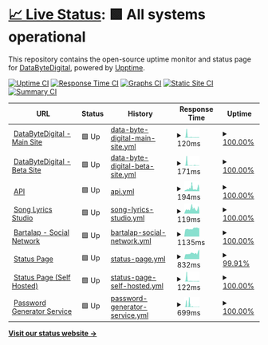 # [📈 Live Status](https://status1.databytedigital.com): <!--live status--> **🟩 All systems operational**

This repository contains the open-source uptime monitor and status page for [DataByteDigital](https://databytedigital.com), powered by [Upptime](https://github.com/upptime/upptime).

[![Uptime CI](https://github.com/DataByteDigital/status.databytedigital.com/workflows/Uptime%20CI/badge.svg)](https://github.com/DataByteDigital/status.databytedigital.com/actions?query=workflow%3A%22Uptime+CI%22)
[![Response Time CI](https://github.com/DataByteDigital/status.databytedigital.com/workflows/Response%20Time%20CI/badge.svg)](https://github.com/DataByteDigital/status.databytedigital.com/actions?query=workflow%3A%22Response+Time+CI%22)
[![Graphs CI](https://github.com/DataByteDigital/status.databytedigital.com/workflows/Graphs%20CI/badge.svg)](https://github.com/DataByteDigital/status.databytedigital.com/actions?query=workflow%3A%22Graphs+CI%22)
[![Static Site CI](https://github.com/DataByteDigital/status.databytedigital.com/workflows/Static%20Site%20CI/badge.svg)](https://github.com/DataByteDigital/status.databytedigital.com/actions?query=workflow%3A%22Static+Site+CI%22)
[![Summary CI](https://github.com/DataByteDigital/status.databytedigital.com/workflows/Summary%20CI/badge.svg)](https://github.com/DataByteDigital/status.databytedigital.com/actions?query=workflow%3A%22Summary+CI%22)

<!--
With [Upptime](https://upptime.js.org), you can get your own unlimited and free uptime monitor and status page, powered entirely by a GitHub repository. We use [Issues](https://github.com/DataByteDigital/status.databytedigital.com/issues) as incident reports, [Actions](https://github.com/DataByteDigital/status.databytedigital.com/actions) as uptime monitors, and [Pages](https://status1.databytedigital.com) for the status page.
-->
<!--start: status pages-->
<!-- This summary is generated by Upptime (https://github.com/upptime/upptime) -->
<!-- Do not edit this manually, your changes will be overwritten -->
<!-- prettier-ignore -->
| URL | Status | History | Response Time | Uptime |
| --- | ------ | ------- | ------------- | ------ |
| <img alt="" src="https://icons.duckduckgo.com/ip3/databytedigital.com.ico" height="13"> [DataByteDigital - Main Site](https://databytedigital.com) | 🟩 Up | [data-byte-digital-main-site.yml](https://github.com/TeamDatabytedigital/Beta.status.databytedigital.com/commits/HEAD/history/data-byte-digital-main-site.yml) | <details><summary><img alt="Response time graph" src="./graphs/data-byte-digital-main-site/response-time-week.png" height="20"> 120ms</summary><br><a href="https://teststatus.databytedigital.com/history/data-byte-digital-main-site"><img alt="Response time 242" src="https://img.shields.io/endpoint?url=https%3A%2F%2Fraw.githubusercontent.com%2FTeamDatabytedigital%2FBeta.status.databytedigital.com%2FHEAD%2Fapi%2Fdata-byte-digital-main-site%2Fresponse-time.json"></a><br><a href="https://teststatus.databytedigital.com/history/data-byte-digital-main-site"><img alt="24-hour response time 114" src="https://img.shields.io/endpoint?url=https%3A%2F%2Fraw.githubusercontent.com%2FTeamDatabytedigital%2FBeta.status.databytedigital.com%2FHEAD%2Fapi%2Fdata-byte-digital-main-site%2Fresponse-time-day.json"></a><br><a href="https://teststatus.databytedigital.com/history/data-byte-digital-main-site"><img alt="7-day response time 120" src="https://img.shields.io/endpoint?url=https%3A%2F%2Fraw.githubusercontent.com%2FTeamDatabytedigital%2FBeta.status.databytedigital.com%2FHEAD%2Fapi%2Fdata-byte-digital-main-site%2Fresponse-time-week.json"></a><br><a href="https://teststatus.databytedigital.com/history/data-byte-digital-main-site"><img alt="30-day response time 242" src="https://img.shields.io/endpoint?url=https%3A%2F%2Fraw.githubusercontent.com%2FTeamDatabytedigital%2FBeta.status.databytedigital.com%2FHEAD%2Fapi%2Fdata-byte-digital-main-site%2Fresponse-time-month.json"></a><br><a href="https://teststatus.databytedigital.com/history/data-byte-digital-main-site"><img alt="1-year response time 242" src="https://img.shields.io/endpoint?url=https%3A%2F%2Fraw.githubusercontent.com%2FTeamDatabytedigital%2FBeta.status.databytedigital.com%2FHEAD%2Fapi%2Fdata-byte-digital-main-site%2Fresponse-time-year.json"></a></details> | <details><summary><a href="https://teststatus.databytedigital.com/history/data-byte-digital-main-site">100.00%</a></summary><a href="https://teststatus.databytedigital.com/history/data-byte-digital-main-site"><img alt="All-time uptime 100.00%" src="https://img.shields.io/endpoint?url=https%3A%2F%2Fraw.githubusercontent.com%2FTeamDatabytedigital%2FBeta.status.databytedigital.com%2FHEAD%2Fapi%2Fdata-byte-digital-main-site%2Fuptime.json"></a><br><a href="https://teststatus.databytedigital.com/history/data-byte-digital-main-site"><img alt="24-hour uptime 100.00%" src="https://img.shields.io/endpoint?url=https%3A%2F%2Fraw.githubusercontent.com%2FTeamDatabytedigital%2FBeta.status.databytedigital.com%2FHEAD%2Fapi%2Fdata-byte-digital-main-site%2Fuptime-day.json"></a><br><a href="https://teststatus.databytedigital.com/history/data-byte-digital-main-site"><img alt="7-day uptime 100.00%" src="https://img.shields.io/endpoint?url=https%3A%2F%2Fraw.githubusercontent.com%2FTeamDatabytedigital%2FBeta.status.databytedigital.com%2FHEAD%2Fapi%2Fdata-byte-digital-main-site%2Fuptime-week.json"></a><br><a href="https://teststatus.databytedigital.com/history/data-byte-digital-main-site"><img alt="30-day uptime 100.00%" src="https://img.shields.io/endpoint?url=https%3A%2F%2Fraw.githubusercontent.com%2FTeamDatabytedigital%2FBeta.status.databytedigital.com%2FHEAD%2Fapi%2Fdata-byte-digital-main-site%2Fuptime-month.json"></a><br><a href="https://teststatus.databytedigital.com/history/data-byte-digital-main-site"><img alt="1-year uptime 100.00%" src="https://img.shields.io/endpoint?url=https%3A%2F%2Fraw.githubusercontent.com%2FTeamDatabytedigital%2FBeta.status.databytedigital.com%2FHEAD%2Fapi%2Fdata-byte-digital-main-site%2Fuptime-year.json"></a></details>
| <img alt="" src="https://icons.duckduckgo.com/ip3/beta.databytedigital.com.ico" height="13"> [DataByteDigital - Beta Site](https://beta.databytedigital.com) | 🟩 Up | [data-byte-digital-beta-site.yml](https://github.com/TeamDatabytedigital/Beta.status.databytedigital.com/commits/HEAD/history/data-byte-digital-beta-site.yml) | <details><summary><img alt="Response time graph" src="./graphs/data-byte-digital-beta-site/response-time-week.png" height="20"> 171ms</summary><br><a href="https://teststatus.databytedigital.com/history/data-byte-digital-beta-site"><img alt="Response time 567" src="https://img.shields.io/endpoint?url=https%3A%2F%2Fraw.githubusercontent.com%2FTeamDatabytedigital%2FBeta.status.databytedigital.com%2FHEAD%2Fapi%2Fdata-byte-digital-beta-site%2Fresponse-time.json"></a><br><a href="https://teststatus.databytedigital.com/history/data-byte-digital-beta-site"><img alt="24-hour response time 247" src="https://img.shields.io/endpoint?url=https%3A%2F%2Fraw.githubusercontent.com%2FTeamDatabytedigital%2FBeta.status.databytedigital.com%2FHEAD%2Fapi%2Fdata-byte-digital-beta-site%2Fresponse-time-day.json"></a><br><a href="https://teststatus.databytedigital.com/history/data-byte-digital-beta-site"><img alt="7-day response time 171" src="https://img.shields.io/endpoint?url=https%3A%2F%2Fraw.githubusercontent.com%2FTeamDatabytedigital%2FBeta.status.databytedigital.com%2FHEAD%2Fapi%2Fdata-byte-digital-beta-site%2Fresponse-time-week.json"></a><br><a href="https://teststatus.databytedigital.com/history/data-byte-digital-beta-site"><img alt="30-day response time 567" src="https://img.shields.io/endpoint?url=https%3A%2F%2Fraw.githubusercontent.com%2FTeamDatabytedigital%2FBeta.status.databytedigital.com%2FHEAD%2Fapi%2Fdata-byte-digital-beta-site%2Fresponse-time-month.json"></a><br><a href="https://teststatus.databytedigital.com/history/data-byte-digital-beta-site"><img alt="1-year response time 567" src="https://img.shields.io/endpoint?url=https%3A%2F%2Fraw.githubusercontent.com%2FTeamDatabytedigital%2FBeta.status.databytedigital.com%2FHEAD%2Fapi%2Fdata-byte-digital-beta-site%2Fresponse-time-year.json"></a></details> | <details><summary><a href="https://teststatus.databytedigital.com/history/data-byte-digital-beta-site">100.00%</a></summary><a href="https://teststatus.databytedigital.com/history/data-byte-digital-beta-site"><img alt="All-time uptime 100.00%" src="https://img.shields.io/endpoint?url=https%3A%2F%2Fraw.githubusercontent.com%2FTeamDatabytedigital%2FBeta.status.databytedigital.com%2FHEAD%2Fapi%2Fdata-byte-digital-beta-site%2Fuptime.json"></a><br><a href="https://teststatus.databytedigital.com/history/data-byte-digital-beta-site"><img alt="24-hour uptime 100.00%" src="https://img.shields.io/endpoint?url=https%3A%2F%2Fraw.githubusercontent.com%2FTeamDatabytedigital%2FBeta.status.databytedigital.com%2FHEAD%2Fapi%2Fdata-byte-digital-beta-site%2Fuptime-day.json"></a><br><a href="https://teststatus.databytedigital.com/history/data-byte-digital-beta-site"><img alt="7-day uptime 100.00%" src="https://img.shields.io/endpoint?url=https%3A%2F%2Fraw.githubusercontent.com%2FTeamDatabytedigital%2FBeta.status.databytedigital.com%2FHEAD%2Fapi%2Fdata-byte-digital-beta-site%2Fuptime-week.json"></a><br><a href="https://teststatus.databytedigital.com/history/data-byte-digital-beta-site"><img alt="30-day uptime 100.00%" src="https://img.shields.io/endpoint?url=https%3A%2F%2Fraw.githubusercontent.com%2FTeamDatabytedigital%2FBeta.status.databytedigital.com%2FHEAD%2Fapi%2Fdata-byte-digital-beta-site%2Fuptime-month.json"></a><br><a href="https://teststatus.databytedigital.com/history/data-byte-digital-beta-site"><img alt="1-year uptime 100.00%" src="https://img.shields.io/endpoint?url=https%3A%2F%2Fraw.githubusercontent.com%2FTeamDatabytedigital%2FBeta.status.databytedigital.com%2FHEAD%2Fapi%2Fdata-byte-digital-beta-site%2Fuptime-year.json"></a></details>
| <img alt="" src="https://api.databytedigital.com/images/api.png" height="13"> [API](https://api.databytedigital.com) | 🟩 Up | [api.yml](https://github.com/TeamDatabytedigital/Beta.status.databytedigital.com/commits/HEAD/history/api.yml) | <details><summary><img alt="Response time graph" src="./graphs/api/response-time-week.png" height="20"> 194ms</summary><br><a href="https://teststatus.databytedigital.com/history/api"><img alt="Response time 169" src="https://img.shields.io/endpoint?url=https%3A%2F%2Fraw.githubusercontent.com%2FTeamDatabytedigital%2FBeta.status.databytedigital.com%2FHEAD%2Fapi%2Fapi%2Fresponse-time.json"></a><br><a href="https://teststatus.databytedigital.com/history/api"><img alt="24-hour response time 107" src="https://img.shields.io/endpoint?url=https%3A%2F%2Fraw.githubusercontent.com%2FTeamDatabytedigital%2FBeta.status.databytedigital.com%2FHEAD%2Fapi%2Fapi%2Fresponse-time-day.json"></a><br><a href="https://teststatus.databytedigital.com/history/api"><img alt="7-day response time 194" src="https://img.shields.io/endpoint?url=https%3A%2F%2Fraw.githubusercontent.com%2FTeamDatabytedigital%2FBeta.status.databytedigital.com%2FHEAD%2Fapi%2Fapi%2Fresponse-time-week.json"></a><br><a href="https://teststatus.databytedigital.com/history/api"><img alt="30-day response time 169" src="https://img.shields.io/endpoint?url=https%3A%2F%2Fraw.githubusercontent.com%2FTeamDatabytedigital%2FBeta.status.databytedigital.com%2FHEAD%2Fapi%2Fapi%2Fresponse-time-month.json"></a><br><a href="https://teststatus.databytedigital.com/history/api"><img alt="1-year response time 169" src="https://img.shields.io/endpoint?url=https%3A%2F%2Fraw.githubusercontent.com%2FTeamDatabytedigital%2FBeta.status.databytedigital.com%2FHEAD%2Fapi%2Fapi%2Fresponse-time-year.json"></a></details> | <details><summary><a href="https://teststatus.databytedigital.com/history/api">100.00%</a></summary><a href="https://teststatus.databytedigital.com/history/api"><img alt="All-time uptime 100.00%" src="https://img.shields.io/endpoint?url=https%3A%2F%2Fraw.githubusercontent.com%2FTeamDatabytedigital%2FBeta.status.databytedigital.com%2FHEAD%2Fapi%2Fapi%2Fuptime.json"></a><br><a href="https://teststatus.databytedigital.com/history/api"><img alt="24-hour uptime 100.00%" src="https://img.shields.io/endpoint?url=https%3A%2F%2Fraw.githubusercontent.com%2FTeamDatabytedigital%2FBeta.status.databytedigital.com%2FHEAD%2Fapi%2Fapi%2Fuptime-day.json"></a><br><a href="https://teststatus.databytedigital.com/history/api"><img alt="7-day uptime 100.00%" src="https://img.shields.io/endpoint?url=https%3A%2F%2Fraw.githubusercontent.com%2FTeamDatabytedigital%2FBeta.status.databytedigital.com%2FHEAD%2Fapi%2Fapi%2Fuptime-week.json"></a><br><a href="https://teststatus.databytedigital.com/history/api"><img alt="30-day uptime 100.00%" src="https://img.shields.io/endpoint?url=https%3A%2F%2Fraw.githubusercontent.com%2FTeamDatabytedigital%2FBeta.status.databytedigital.com%2FHEAD%2Fapi%2Fapi%2Fuptime-month.json"></a><br><a href="https://teststatus.databytedigital.com/history/api"><img alt="1-year uptime 100.00%" src="https://img.shields.io/endpoint?url=https%3A%2F%2Fraw.githubusercontent.com%2FTeamDatabytedigital%2FBeta.status.databytedigital.com%2FHEAD%2Fapi%2Fapi%2Fuptime-year.json"></a></details>
| <img alt="" src="https://icons.duckduckgo.com/ip3/songlyrics.databytedigital.com.ico" height="13"> [Song Lyrics Studio](https://songlyrics.databytedigital.com/) | 🟩 Up | [song-lyrics-studio.yml](https://github.com/TeamDatabytedigital/Beta.status.databytedigital.com/commits/HEAD/history/song-lyrics-studio.yml) | <details><summary><img alt="Response time graph" src="./graphs/song-lyrics-studio/response-time-week.png" height="20"> 119ms</summary><br><a href="https://teststatus.databytedigital.com/history/song-lyrics-studio"><img alt="Response time 127" src="https://img.shields.io/endpoint?url=https%3A%2F%2Fraw.githubusercontent.com%2FTeamDatabytedigital%2FBeta.status.databytedigital.com%2FHEAD%2Fapi%2Fsong-lyrics-studio%2Fresponse-time.json"></a><br><a href="https://teststatus.databytedigital.com/history/song-lyrics-studio"><img alt="24-hour response time 132" src="https://img.shields.io/endpoint?url=https%3A%2F%2Fraw.githubusercontent.com%2FTeamDatabytedigital%2FBeta.status.databytedigital.com%2FHEAD%2Fapi%2Fsong-lyrics-studio%2Fresponse-time-day.json"></a><br><a href="https://teststatus.databytedigital.com/history/song-lyrics-studio"><img alt="7-day response time 119" src="https://img.shields.io/endpoint?url=https%3A%2F%2Fraw.githubusercontent.com%2FTeamDatabytedigital%2FBeta.status.databytedigital.com%2FHEAD%2Fapi%2Fsong-lyrics-studio%2Fresponse-time-week.json"></a><br><a href="https://teststatus.databytedigital.com/history/song-lyrics-studio"><img alt="30-day response time 127" src="https://img.shields.io/endpoint?url=https%3A%2F%2Fraw.githubusercontent.com%2FTeamDatabytedigital%2FBeta.status.databytedigital.com%2FHEAD%2Fapi%2Fsong-lyrics-studio%2Fresponse-time-month.json"></a><br><a href="https://teststatus.databytedigital.com/history/song-lyrics-studio"><img alt="1-year response time 127" src="https://img.shields.io/endpoint?url=https%3A%2F%2Fraw.githubusercontent.com%2FTeamDatabytedigital%2FBeta.status.databytedigital.com%2FHEAD%2Fapi%2Fsong-lyrics-studio%2Fresponse-time-year.json"></a></details> | <details><summary><a href="https://teststatus.databytedigital.com/history/song-lyrics-studio">100.00%</a></summary><a href="https://teststatus.databytedigital.com/history/song-lyrics-studio"><img alt="All-time uptime 100.00%" src="https://img.shields.io/endpoint?url=https%3A%2F%2Fraw.githubusercontent.com%2FTeamDatabytedigital%2FBeta.status.databytedigital.com%2FHEAD%2Fapi%2Fsong-lyrics-studio%2Fuptime.json"></a><br><a href="https://teststatus.databytedigital.com/history/song-lyrics-studio"><img alt="24-hour uptime 100.00%" src="https://img.shields.io/endpoint?url=https%3A%2F%2Fraw.githubusercontent.com%2FTeamDatabytedigital%2FBeta.status.databytedigital.com%2FHEAD%2Fapi%2Fsong-lyrics-studio%2Fuptime-day.json"></a><br><a href="https://teststatus.databytedigital.com/history/song-lyrics-studio"><img alt="7-day uptime 100.00%" src="https://img.shields.io/endpoint?url=https%3A%2F%2Fraw.githubusercontent.com%2FTeamDatabytedigital%2FBeta.status.databytedigital.com%2FHEAD%2Fapi%2Fsong-lyrics-studio%2Fuptime-week.json"></a><br><a href="https://teststatus.databytedigital.com/history/song-lyrics-studio"><img alt="30-day uptime 100.00%" src="https://img.shields.io/endpoint?url=https%3A%2F%2Fraw.githubusercontent.com%2FTeamDatabytedigital%2FBeta.status.databytedigital.com%2FHEAD%2Fapi%2Fsong-lyrics-studio%2Fuptime-month.json"></a><br><a href="https://teststatus.databytedigital.com/history/song-lyrics-studio"><img alt="1-year uptime 100.00%" src="https://img.shields.io/endpoint?url=https%3A%2F%2Fraw.githubusercontent.com%2FTeamDatabytedigital%2FBeta.status.databytedigital.com%2FHEAD%2Fapi%2Fsong-lyrics-studio%2Fuptime-year.json"></a></details>
| <img alt="" src="https://icons.duckduckgo.com/ip3/bartalap.databytedigital.com.ico" height="13"> [Bartalap - Social Network](https://bartalap.databytedigital.com) | 🟩 Up | [bartalap-social-network.yml](https://github.com/TeamDatabytedigital/Beta.status.databytedigital.com/commits/HEAD/history/bartalap-social-network.yml) | <details><summary><img alt="Response time graph" src="./graphs/bartalap-social-network/response-time-week.png" height="20"> 1135ms</summary><br><a href="https://teststatus.databytedigital.com/history/bartalap-social-network"><img alt="Response time 1078" src="https://img.shields.io/endpoint?url=https%3A%2F%2Fraw.githubusercontent.com%2FTeamDatabytedigital%2FBeta.status.databytedigital.com%2FHEAD%2Fapi%2Fbartalap-social-network%2Fresponse-time.json"></a><br><a href="https://teststatus.databytedigital.com/history/bartalap-social-network"><img alt="24-hour response time 1146" src="https://img.shields.io/endpoint?url=https%3A%2F%2Fraw.githubusercontent.com%2FTeamDatabytedigital%2FBeta.status.databytedigital.com%2FHEAD%2Fapi%2Fbartalap-social-network%2Fresponse-time-day.json"></a><br><a href="https://teststatus.databytedigital.com/history/bartalap-social-network"><img alt="7-day response time 1135" src="https://img.shields.io/endpoint?url=https%3A%2F%2Fraw.githubusercontent.com%2FTeamDatabytedigital%2FBeta.status.databytedigital.com%2FHEAD%2Fapi%2Fbartalap-social-network%2Fresponse-time-week.json"></a><br><a href="https://teststatus.databytedigital.com/history/bartalap-social-network"><img alt="30-day response time 1078" src="https://img.shields.io/endpoint?url=https%3A%2F%2Fraw.githubusercontent.com%2FTeamDatabytedigital%2FBeta.status.databytedigital.com%2FHEAD%2Fapi%2Fbartalap-social-network%2Fresponse-time-month.json"></a><br><a href="https://teststatus.databytedigital.com/history/bartalap-social-network"><img alt="1-year response time 1078" src="https://img.shields.io/endpoint?url=https%3A%2F%2Fraw.githubusercontent.com%2FTeamDatabytedigital%2FBeta.status.databytedigital.com%2FHEAD%2Fapi%2Fbartalap-social-network%2Fresponse-time-year.json"></a></details> | <details><summary><a href="https://teststatus.databytedigital.com/history/bartalap-social-network">100.00%</a></summary><a href="https://teststatus.databytedigital.com/history/bartalap-social-network"><img alt="All-time uptime 100.00%" src="https://img.shields.io/endpoint?url=https%3A%2F%2Fraw.githubusercontent.com%2FTeamDatabytedigital%2FBeta.status.databytedigital.com%2FHEAD%2Fapi%2Fbartalap-social-network%2Fuptime.json"></a><br><a href="https://teststatus.databytedigital.com/history/bartalap-social-network"><img alt="24-hour uptime 100.00%" src="https://img.shields.io/endpoint?url=https%3A%2F%2Fraw.githubusercontent.com%2FTeamDatabytedigital%2FBeta.status.databytedigital.com%2FHEAD%2Fapi%2Fbartalap-social-network%2Fuptime-day.json"></a><br><a href="https://teststatus.databytedigital.com/history/bartalap-social-network"><img alt="7-day uptime 100.00%" src="https://img.shields.io/endpoint?url=https%3A%2F%2Fraw.githubusercontent.com%2FTeamDatabytedigital%2FBeta.status.databytedigital.com%2FHEAD%2Fapi%2Fbartalap-social-network%2Fuptime-week.json"></a><br><a href="https://teststatus.databytedigital.com/history/bartalap-social-network"><img alt="30-day uptime 100.00%" src="https://img.shields.io/endpoint?url=https%3A%2F%2Fraw.githubusercontent.com%2FTeamDatabytedigital%2FBeta.status.databytedigital.com%2FHEAD%2Fapi%2Fbartalap-social-network%2Fuptime-month.json"></a><br><a href="https://teststatus.databytedigital.com/history/bartalap-social-network"><img alt="1-year uptime 100.00%" src="https://img.shields.io/endpoint?url=https%3A%2F%2Fraw.githubusercontent.com%2FTeamDatabytedigital%2FBeta.status.databytedigital.com%2FHEAD%2Fapi%2Fbartalap-social-network%2Fuptime-year.json"></a></details>
| <img alt="" src="https://icons.duckduckgo.com/ip3/status.databytedigital.com.ico" height="13"> [Status Page](https://status.databytedigital.com) | 🟩 Up | [status-page.yml](https://github.com/TeamDatabytedigital/Beta.status.databytedigital.com/commits/HEAD/history/status-page.yml) | <details><summary><img alt="Response time graph" src="./graphs/status-page/response-time-week.png" height="20"> 832ms</summary><br><a href="https://teststatus.databytedigital.com/history/status-page"><img alt="Response time 1027" src="https://img.shields.io/endpoint?url=https%3A%2F%2Fraw.githubusercontent.com%2FTeamDatabytedigital%2FBeta.status.databytedigital.com%2FHEAD%2Fapi%2Fstatus-page%2Fresponse-time.json"></a><br><a href="https://teststatus.databytedigital.com/history/status-page"><img alt="24-hour response time 891" src="https://img.shields.io/endpoint?url=https%3A%2F%2Fraw.githubusercontent.com%2FTeamDatabytedigital%2FBeta.status.databytedigital.com%2FHEAD%2Fapi%2Fstatus-page%2Fresponse-time-day.json"></a><br><a href="https://teststatus.databytedigital.com/history/status-page"><img alt="7-day response time 832" src="https://img.shields.io/endpoint?url=https%3A%2F%2Fraw.githubusercontent.com%2FTeamDatabytedigital%2FBeta.status.databytedigital.com%2FHEAD%2Fapi%2Fstatus-page%2Fresponse-time-week.json"></a><br><a href="https://teststatus.databytedigital.com/history/status-page"><img alt="30-day response time 1027" src="https://img.shields.io/endpoint?url=https%3A%2F%2Fraw.githubusercontent.com%2FTeamDatabytedigital%2FBeta.status.databytedigital.com%2FHEAD%2Fapi%2Fstatus-page%2Fresponse-time-month.json"></a><br><a href="https://teststatus.databytedigital.com/history/status-page"><img alt="1-year response time 1027" src="https://img.shields.io/endpoint?url=https%3A%2F%2Fraw.githubusercontent.com%2FTeamDatabytedigital%2FBeta.status.databytedigital.com%2FHEAD%2Fapi%2Fstatus-page%2Fresponse-time-year.json"></a></details> | <details><summary><a href="https://teststatus.databytedigital.com/history/status-page">99.91%</a></summary><a href="https://teststatus.databytedigital.com/history/status-page"><img alt="All-time uptime 99.96%" src="https://img.shields.io/endpoint?url=https%3A%2F%2Fraw.githubusercontent.com%2FTeamDatabytedigital%2FBeta.status.databytedigital.com%2FHEAD%2Fapi%2Fstatus-page%2Fuptime.json"></a><br><a href="https://teststatus.databytedigital.com/history/status-page"><img alt="24-hour uptime 99.40%" src="https://img.shields.io/endpoint?url=https%3A%2F%2Fraw.githubusercontent.com%2FTeamDatabytedigital%2FBeta.status.databytedigital.com%2FHEAD%2Fapi%2Fstatus-page%2Fuptime-day.json"></a><br><a href="https://teststatus.databytedigital.com/history/status-page"><img alt="7-day uptime 99.91%" src="https://img.shields.io/endpoint?url=https%3A%2F%2Fraw.githubusercontent.com%2FTeamDatabytedigital%2FBeta.status.databytedigital.com%2FHEAD%2Fapi%2Fstatus-page%2Fuptime-week.json"></a><br><a href="https://teststatus.databytedigital.com/history/status-page"><img alt="30-day uptime 99.96%" src="https://img.shields.io/endpoint?url=https%3A%2F%2Fraw.githubusercontent.com%2FTeamDatabytedigital%2FBeta.status.databytedigital.com%2FHEAD%2Fapi%2Fstatus-page%2Fuptime-month.json"></a><br><a href="https://teststatus.databytedigital.com/history/status-page"><img alt="1-year uptime 99.96%" src="https://img.shields.io/endpoint?url=https%3A%2F%2Fraw.githubusercontent.com%2FTeamDatabytedigital%2FBeta.status.databytedigital.com%2FHEAD%2Fapi%2Fstatus-page%2Fuptime-year.json"></a></details>
| <img alt="" src="https://icons.duckduckgo.com/ip3/status1.databytedigital.com.ico" height="13"> [Status Page (Self Hosted)](https://status1.databytedigital.com) | 🟩 Up | [status-page-self-hosted.yml](https://github.com/TeamDatabytedigital/Beta.status.databytedigital.com/commits/HEAD/history/status-page-self-hosted.yml) | <details><summary><img alt="Response time graph" src="./graphs/status-page-self-hosted/response-time-week.png" height="20"> 122ms</summary><br><a href="https://teststatus.databytedigital.com/history/status-page-self-hosted"><img alt="Response time 272" src="https://img.shields.io/endpoint?url=https%3A%2F%2Fraw.githubusercontent.com%2FTeamDatabytedigital%2FBeta.status.databytedigital.com%2FHEAD%2Fapi%2Fstatus-page-self-hosted%2Fresponse-time.json"></a><br><a href="https://teststatus.databytedigital.com/history/status-page-self-hosted"><img alt="24-hour response time 170" src="https://img.shields.io/endpoint?url=https%3A%2F%2Fraw.githubusercontent.com%2FTeamDatabytedigital%2FBeta.status.databytedigital.com%2FHEAD%2Fapi%2Fstatus-page-self-hosted%2Fresponse-time-day.json"></a><br><a href="https://teststatus.databytedigital.com/history/status-page-self-hosted"><img alt="7-day response time 122" src="https://img.shields.io/endpoint?url=https%3A%2F%2Fraw.githubusercontent.com%2FTeamDatabytedigital%2FBeta.status.databytedigital.com%2FHEAD%2Fapi%2Fstatus-page-self-hosted%2Fresponse-time-week.json"></a><br><a href="https://teststatus.databytedigital.com/history/status-page-self-hosted"><img alt="30-day response time 272" src="https://img.shields.io/endpoint?url=https%3A%2F%2Fraw.githubusercontent.com%2FTeamDatabytedigital%2FBeta.status.databytedigital.com%2FHEAD%2Fapi%2Fstatus-page-self-hosted%2Fresponse-time-month.json"></a><br><a href="https://teststatus.databytedigital.com/history/status-page-self-hosted"><img alt="1-year response time 272" src="https://img.shields.io/endpoint?url=https%3A%2F%2Fraw.githubusercontent.com%2FTeamDatabytedigital%2FBeta.status.databytedigital.com%2FHEAD%2Fapi%2Fstatus-page-self-hosted%2Fresponse-time-year.json"></a></details> | <details><summary><a href="https://teststatus.databytedigital.com/history/status-page-self-hosted">100.00%</a></summary><a href="https://teststatus.databytedigital.com/history/status-page-self-hosted"><img alt="All-time uptime 100.00%" src="https://img.shields.io/endpoint?url=https%3A%2F%2Fraw.githubusercontent.com%2FTeamDatabytedigital%2FBeta.status.databytedigital.com%2FHEAD%2Fapi%2Fstatus-page-self-hosted%2Fuptime.json"></a><br><a href="https://teststatus.databytedigital.com/history/status-page-self-hosted"><img alt="24-hour uptime 100.00%" src="https://img.shields.io/endpoint?url=https%3A%2F%2Fraw.githubusercontent.com%2FTeamDatabytedigital%2FBeta.status.databytedigital.com%2FHEAD%2Fapi%2Fstatus-page-self-hosted%2Fuptime-day.json"></a><br><a href="https://teststatus.databytedigital.com/history/status-page-self-hosted"><img alt="7-day uptime 100.00%" src="https://img.shields.io/endpoint?url=https%3A%2F%2Fraw.githubusercontent.com%2FTeamDatabytedigital%2FBeta.status.databytedigital.com%2FHEAD%2Fapi%2Fstatus-page-self-hosted%2Fuptime-week.json"></a><br><a href="https://teststatus.databytedigital.com/history/status-page-self-hosted"><img alt="30-day uptime 100.00%" src="https://img.shields.io/endpoint?url=https%3A%2F%2Fraw.githubusercontent.com%2FTeamDatabytedigital%2FBeta.status.databytedigital.com%2FHEAD%2Fapi%2Fstatus-page-self-hosted%2Fuptime-month.json"></a><br><a href="https://teststatus.databytedigital.com/history/status-page-self-hosted"><img alt="1-year uptime 100.00%" src="https://img.shields.io/endpoint?url=https%3A%2F%2Fraw.githubusercontent.com%2FTeamDatabytedigital%2FBeta.status.databytedigital.com%2FHEAD%2Fapi%2Fstatus-page-self-hosted%2Fuptime-year.json"></a></details>
| <img alt="" src="https://icons.duckduckgo.com/ip3/passwordgenerator.databytedigital.com.ico" height="13"> [Password Generator Service](https://passwordgenerator.databytedigital.com/) | 🟩 Up | [password-generator-service.yml](https://github.com/TeamDatabytedigital/Beta.status.databytedigital.com/commits/HEAD/history/password-generator-service.yml) | <details><summary><img alt="Response time graph" src="./graphs/password-generator-service/response-time-week.png" height="20"> 699ms</summary><br><a href="https://teststatus.databytedigital.com/history/password-generator-service"><img alt="Response time 698" src="https://img.shields.io/endpoint?url=https%3A%2F%2Fraw.githubusercontent.com%2FTeamDatabytedigital%2FBeta.status.databytedigital.com%2FHEAD%2Fapi%2Fpassword-generator-service%2Fresponse-time.json"></a><br><a href="https://teststatus.databytedigital.com/history/password-generator-service"><img alt="24-hour response time 255" src="https://img.shields.io/endpoint?url=https%3A%2F%2Fraw.githubusercontent.com%2FTeamDatabytedigital%2FBeta.status.databytedigital.com%2FHEAD%2Fapi%2Fpassword-generator-service%2Fresponse-time-day.json"></a><br><a href="https://teststatus.databytedigital.com/history/password-generator-service"><img alt="7-day response time 699" src="https://img.shields.io/endpoint?url=https%3A%2F%2Fraw.githubusercontent.com%2FTeamDatabytedigital%2FBeta.status.databytedigital.com%2FHEAD%2Fapi%2Fpassword-generator-service%2Fresponse-time-week.json"></a><br><a href="https://teststatus.databytedigital.com/history/password-generator-service"><img alt="30-day response time 698" src="https://img.shields.io/endpoint?url=https%3A%2F%2Fraw.githubusercontent.com%2FTeamDatabytedigital%2FBeta.status.databytedigital.com%2FHEAD%2Fapi%2Fpassword-generator-service%2Fresponse-time-month.json"></a><br><a href="https://teststatus.databytedigital.com/history/password-generator-service"><img alt="1-year response time 698" src="https://img.shields.io/endpoint?url=https%3A%2F%2Fraw.githubusercontent.com%2FTeamDatabytedigital%2FBeta.status.databytedigital.com%2FHEAD%2Fapi%2Fpassword-generator-service%2Fresponse-time-year.json"></a></details> | <details><summary><a href="https://teststatus.databytedigital.com/history/password-generator-service">100.00%</a></summary><a href="https://teststatus.databytedigital.com/history/password-generator-service"><img alt="All-time uptime 100.00%" src="https://img.shields.io/endpoint?url=https%3A%2F%2Fraw.githubusercontent.com%2FTeamDatabytedigital%2FBeta.status.databytedigital.com%2FHEAD%2Fapi%2Fpassword-generator-service%2Fuptime.json"></a><br><a href="https://teststatus.databytedigital.com/history/password-generator-service"><img alt="24-hour uptime 100.00%" src="https://img.shields.io/endpoint?url=https%3A%2F%2Fraw.githubusercontent.com%2FTeamDatabytedigital%2FBeta.status.databytedigital.com%2FHEAD%2Fapi%2Fpassword-generator-service%2Fuptime-day.json"></a><br><a href="https://teststatus.databytedigital.com/history/password-generator-service"><img alt="7-day uptime 100.00%" src="https://img.shields.io/endpoint?url=https%3A%2F%2Fraw.githubusercontent.com%2FTeamDatabytedigital%2FBeta.status.databytedigital.com%2FHEAD%2Fapi%2Fpassword-generator-service%2Fuptime-week.json"></a><br><a href="https://teststatus.databytedigital.com/history/password-generator-service"><img alt="30-day uptime 100.00%" src="https://img.shields.io/endpoint?url=https%3A%2F%2Fraw.githubusercontent.com%2FTeamDatabytedigital%2FBeta.status.databytedigital.com%2FHEAD%2Fapi%2Fpassword-generator-service%2Fuptime-month.json"></a><br><a href="https://teststatus.databytedigital.com/history/password-generator-service"><img alt="1-year uptime 100.00%" src="https://img.shields.io/endpoint?url=https%3A%2F%2Fraw.githubusercontent.com%2FTeamDatabytedigital%2FBeta.status.databytedigital.com%2FHEAD%2Fapi%2Fpassword-generator-service%2Fuptime-year.json"></a></details>

<!--end: status pages-->

[**Visit our status website →**](https://status1.databytedigital.com)

<!--
## 📄 License

- Powered by: [Upptime](https://github.com/upptime/upptime)
- Code: [MIT](./LICENSE) © [DataByteDigital](https://databytedigital.com)
- Data in the `./history` directory: [Open Database License](https://opendatacommons.org/licenses/odbl/1-0/)
-->
